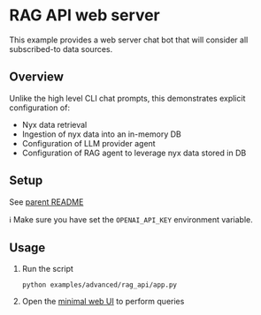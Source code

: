 # RAG API web server

This example provides a web server chat bot that will consider all subscribed-to data sources.

## Overview

Unlike the high level CLI chat prompts, this demonstrates explicit configuration of:

- Nyx data retrieval
- Ingestion of nyx data into an in-memory DB
- Configuration of LLM provider agent
- Configuration of RAG agent to leverage nyx data stored in DB

## Setup

See [parent README](../../README.md#-installation)

ℹ️ Make sure you have set the `OPENAI_API_KEY` environment variable.

## Usage

1. Run the script
   ```
   python examples/advanced/rag_api/app.py
   ```

2. Open the [minimal web UI](../chat_interface.html) to perform queries

